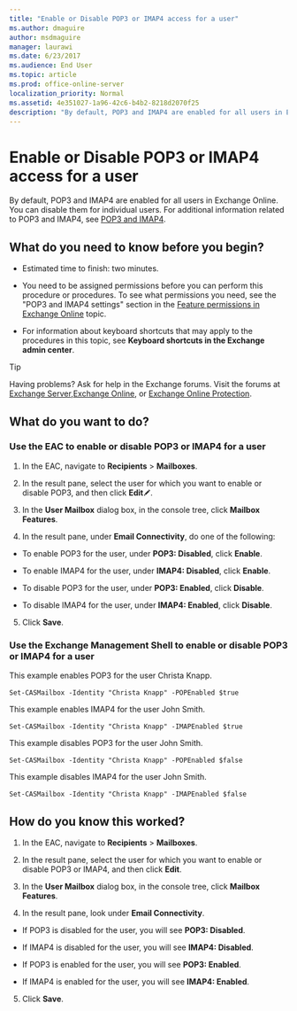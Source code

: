 ```yaml
---
title: "Enable or Disable POP3 or IMAP4 access for a user"
ms.author: dmaguire
author: msdmaguire
manager: laurawi
ms.date: 6/23/2017
ms.audience: End User
ms.topic: article
ms.prod: office-online-server
localization_priority: Normal
ms.assetid: 4e351027-1a96-42c6-b4b2-8218d2070f25
description: "By default, POP3 and IMAP4 are enabled for all users in Exchange Online. You can disable them for individual users. For additional information related to POP3 and IMAP4, see POP3 and IMAP4."
---
```


# Enable or Disable POP3 or IMAP4 access for a user

By default, POP3 and IMAP4 are enabled for all users in Exchange Online. You can disable them for individual users. For additional information related to POP3 and IMAP4, see [POP3 and IMAP4](pop3-and-imap4-0.md).
  
## What do you need to know before you begin?

- Estimated time to finish: two minutes.
    
- You need to be assigned permissions before you can perform this procedure or procedures. To see what permissions you need, see the "POP3 and IMAP4 settings" section in the [Feature permissions in Exchange Online](../../permissions/feature-permissions.md) topic. 
    
- For information about keyboard shortcuts that may apply to the procedures in this topic, see **Keyboard shortcuts in the Exchange admin center**.
    
> [!TIP]
> Having problems? Ask for help in the Exchange forums. Visit the forums at [Exchange Server](https://go.microsoft.com/fwlink/p/?linkId=60612),[Exchange Online](https://go.microsoft.com/fwlink/p/?linkId=267542), or [Exchange Online Protection](https://go.microsoft.com/fwlink/p/?linkId=285351). 
  
## What do you want to do?

### Use the EAC to enable or disable POP3 or IMAP4 for a user

1. In the EAC, navigate to **Recipients** \> **Mailboxes**.
    
2. In the result pane, select the user for which you want to enable or disable POP3, and then click **Edit**![Edit icon](../../media/ITPro_EAC_EditIcon.gif).
    
3. In the **User Mailbox** dialog box, in the console tree, click **Mailbox Features**.
    
4. In the result pane, under **Email Connectivity**, do one of the following:
    
  - To enable POP3 for the user, under **POP3: Disabled**, click **Enable**.
    
  - To enable IMAP4 for the user, under **IMAP4: Disabled**, click **Enable**.
    
  - To disable POP3 for the user, under **POP3: Enabled**, click **Disable**.
    
  - To disable IMAP4 for the user, under **IMAP4: Enabled**, click **Disable**.
    
5. Click **Save**.
    
### Use the Exchange Management Shell to enable or disable POP3 or IMAP4 for a user

This example enables POP3 for the user Christa Knapp.
  
```
Set-CASMailbox -Identity "Christa Knapp" -POPEnabled $true
```

This example enables IMAP4 for the user John Smith.
  
```
Set-CASMailbox -Identity "Christa Knapp" -IMAPEnabled $true
```

This example disables POP3 for the user John Smith.
  
```
Set-CASMailbox -Identity "Christa Knapp" -POPEnabled $false
```

This example disables IMAP4 for the user John Smith.
  
```
Set-CASMailbox -Identity "Christa Knapp" -IMAPEnabled $false
```

## How do you know this worked?

1. In the EAC, navigate to **Recipients** \> **Mailboxes**.
    
2. In the result pane, select the user for which you want to enable or disable POP3 or IMAP4, and then click **Edit**.
    
3. In the **User Mailbox** dialog box, in the console tree, click **Mailbox Features**.
    
4. In the result pane, look under **Email Connectivity**.
    
  - If POP3 is disabled for the user, you will see **POP3: Disabled**.
    
  - If IMAP4 is disabled for the user, you will see **IMAP4: Disabled**.
    
  - If POP3 is enabled for the user, you will see **POP3: Enabled**.
    
  - If IMAP4 is enabled for the user, you will see **IMAP4: Enabled**.
    
5. Click **Save**.
    

